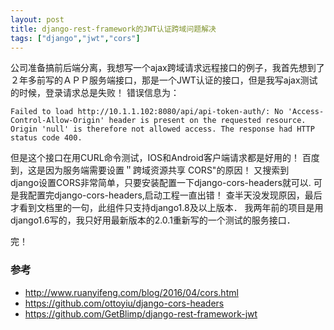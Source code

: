 ```yaml
---
layout: post
title: django-rest-framework的JWT认证跨域问题解决
tags: ["django","jwt","cors"]
---
```


公司准备搞前后端分离，我想写一个ajax跨域请求远程接口的例子，我首先想到了２年多前写的ＡＰＰ服务端接口，那是一个JWT认证的接口，但是我写ajax测试的时候，登录请求总是失败！
错误信息为：
~~~
Failed to load http://10.1.1.102:8080/api/api-token-auth/: No 'Access-Control-Allow-Origin' header is present on the requested resource. Origin 'null' is therefore not allowed access. The response had HTTP status code 400.
~~~
但是这个接口在用CURL命令测试，IOS和Android客户端请求都是好用的！
百度到，这是因为服务端需要设置＂跨域资源共享 CORS"的原因！
又搜索到　django设置CORS非常简单，只要安装配置一下django-cors-headers就可以.
可是我配置完django-cors-headers,启动工程一直出错！
查半天没发现原因，最后才看到文档里的一句，此组件只支持django1.8及以上版本．
我两年前的项目是用django1.6写的，我只好用最新版本的2.0.1重新写的一个测试的服务接口．

完！

### 参考

* http://www.ruanyifeng.com/blog/2016/04/cors.html
* https://github.com/ottoyiu/django-cors-headers
* https://github.com/GetBlimp/django-rest-framework-jwt